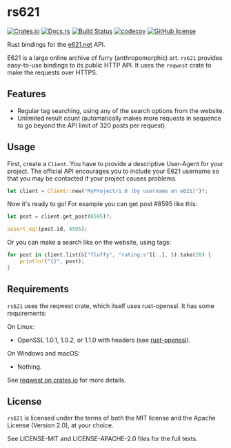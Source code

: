 # rs621
[![Crates.io](https://img.shields.io/crates/v/rs621.svg)](
https://crates.io/crates/rs621)
[![Docs.rs](https://docs.rs/rs621/badge.svg)](https://docs.rs/rs621)
[![Build Status](https://travis-ci.com/nasso/rs621.svg?branch=master)](
https://travis-ci.com/nasso/rs621)
[![codecov](https://codecov.io/gh/nasso/rs621/branch/master/graph/badge.svg)](
https://codecov.io/gh/nasso/rs621)
[![GitHub license](
https://img.shields.io/badge/license-MIT%2FApache--2.0-blue.svg)](
https://github.com/nasso/rs621/blob/master/README.md#license)

Rust bindings for the [e621.net](https://e926.net) API.

E621 is a large online archive of furry (anthropomorphic) art. `rs621` provides
easy-to-use bindings to its public HTTP API. It uses the `reqwest` crate to make
the requests over HTTPS.

## Features

- Regular tag searching, using any of the search options from the website.
- Unlimited result count (automatically makes more requests in sequence to go
    beyond the API limit of 320 posts per request).

## Usage

First, create a `Client`. You have to provide a descriptive User-Agent for your
project. The official API encourages you to include your E621 username so that
you may be contacted if your project causes problems.

```rust
let client = Client::new("MyProject/1.0 (by username on e621)")?;
```

Now it's ready to go! For example you can get post #8595 like this:

```rust
let post = client.get_post(8595)?;

assert_eq!(post.id, 8595);
```

Or you can make a search like on the website, using tags:

```rust
for post in client.list(&["fluffy", "rating:s"][..], 5).take(20) {
    println!("{}", post);
}
```

## Requirements

`rs621` uses the reqwest crate, which itself uses rust-openssl. It has some
requirements:

On Linux:
- OpenSSL 1.0.1, 1.0.2, or 1.1.0 with headers (see
    [rust-openssl](https://github.com/sfackler/rust-openssl)).

On Windows and macOS:
- Nothing.

See [reqwest on crates.io](https://crates.io/crates/reqwest) for more details.

## License

`rs621` is licensed under the terms of both the MIT license and the Apache
License (Version 2.0), at your choice.

See LICENSE-MIT and LICENSE-APACHE-2.0 files for the full texts.
